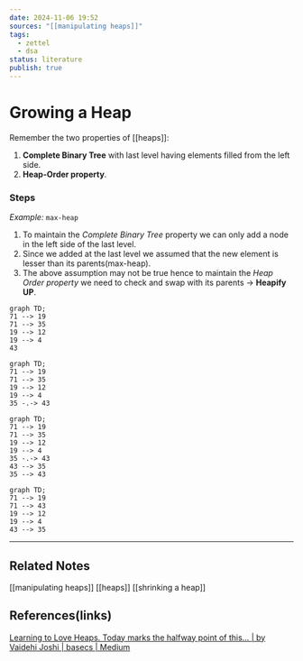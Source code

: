 ```yaml
---
date: 2024-11-06 19:52
sources: "[[manipulating heaps]]"
tags:
  - zettel
  - dsa
status: literature
publish: true
---
```

# Growing a Heap

Remember the two properties of [[heaps]]:
1. **Complete Binary Tree** with last level having elements filled from the left side.
2. **Heap-Order property**.

### Steps
*Example:* `max-heap`
1. To maintain the *Complete Binary Tree* property we can only add a node in the left side of the last level. 
2. Since we added at the last level we assumed that the new element is lesser than its parents(max-heap).
3. The above assumption may not be true hence to maintain the *Heap Order property* we need to check and swap with its parents -> **Heapify UP**.

```mermaid
graph TD;
71 --> 19
71 --> 35
19 --> 12
19 --> 4
43
```

```mermaid
graph TD;
71 --> 19
71 --> 35
19 --> 12
19 --> 4
35 -.-> 43
```

```mermaid
graph TD;
71 --> 19
71 --> 35
19 --> 12
19 --> 4
35 -.-> 43
43 --> 35
35 --> 43
```

```mermaid
graph TD;
71 --> 19
71 --> 43
19 --> 12
19 --> 4
43 --> 35
```

---
## Related Notes
[[manipulating heaps]]
[[heaps]]
[[shrinking a heap]]

## References(links)
[Learning to Love Heaps. Today marks the halfway point of this… | by Vaidehi Joshi | basecs | Medium](https://medium.com/basecs/learning-to-love-heaps-cef2b273a238)